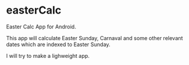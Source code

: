 easterCalc
==========

Easter Calc App for Android.

This app will calculate Easter Sunday, Carnaval and some other relevant dates which are indexed to Easter Sunday.

I will try to make a lighweight app.
